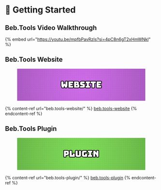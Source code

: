 # 🦾 Getting Started

## Beb.Tools Video Walkthrough

{% embed url="https://youtu.be/mpfbPavRzIs?si=4pC8n6gT2xHmWNkl" %}

## Beb.Tools Website

<figure><img src=".gitbook/assets/website_banner (1).jpg" alt=""><figcaption></figcaption></figure>

{% content-ref url="beb.tools-website/" %}
[beb.tools-website](beb.tools-website/)
{% endcontent-ref %}

## Beb.Tools Plugin

<figure><img src=".gitbook/assets/plugin.jpg" alt=""><figcaption></figcaption></figure>

{% content-ref url="beb.tools-plugin/" %}
[beb.tools-plugin](beb.tools-plugin/)
{% endcontent-ref %}

